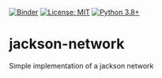[![Binder](https://mybinder.org/badge_logo.svg)](https://mybinder.org/v2/gh/TomMonks/jackson-network/HEAD)
[![License: MIT](https://img.shields.io/badge/License-MIT-yellow.svg)](https://opensource.org/licenses/MIT)
[![Python 3.8+](https://img.shields.io/badge/python-3.8+-blue.svg)](https://www.python.org/downloads/release/python-360+/)

# jackson-network

Simple implementation of a jackson network
